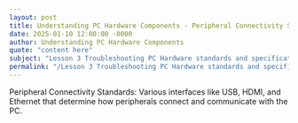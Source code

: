 ```yaml
---
layout: post
title: Understanding PC Hardware Components - Peripheral Connectivity Standards
date: 2025-01-10 12:00:00 -0000
author: Understanding PC Hardware Components
quote: "content here"
subject: "Lesson 3 Troubleshooting PC Hardware standards and specifications"
permalink: "/Lesson 3 Troubleshooting PC Hardware standards and specifications/Understanding PC Hardware Components/Understanding PC Hardware Components - Peripheral Connectivity Standards"
---
```


Peripheral Connectivity Standards: Various interfaces like USB, HDMI, and Ethernet that determine how peripherals connect and communicate with the PC.
